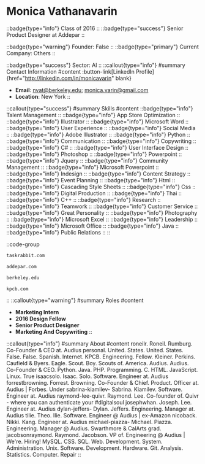 # Monica Vathanavarin
::badge{type="info"}
Class of 2016
::
::badge{type="success"}
Senior Product Designer at Addepar
::

::badge{type="warning"}
Founder: False
::
::badge{type="primary"}
Current Company: Others
::

::badge{type="success"}
Sector: AI
::
::callout{type="info"}
#summary
Contact Information
#content
:button-link[LinkedIn Profile]{href="http://linkedin.com/in/monicavarin" blank}
- **Email**: nvat@berkeley.edu; monica.varin@gmail.com
- **Location**: New York
::

::callout{type="success"}
#summary
Skills
#content
::badge{type="info"}
Talent Management
::
::badge{type="info"}
App Store Optimization
::
::badge{type="info"}
Illustrator
::
::badge{type="info"}
Microsoft Word
::
::badge{type="info"}
User Experience
::
::badge{type="info"}
Social Media
::
::badge{type="info"}
Adobe Illustrator
::
::badge{type="info"}
Python
::
::badge{type="info"}
Communication
::
::badge{type="info"}
Copywriting
::
::badge{type="info"}
C#
::
::badge{type="info"}
User Interface Design
::
::badge{type="info"}
Photoshop
::
::badge{type="info"}
Powerpoint
::
::badge{type="info"}
Jquery
::
::badge{type="info"}
Community Management
::
::badge{type="info"}
Microsoft Powerpoint
::
::badge{type="info"}
Indesign
::
::badge{type="info"}
Content Strategy
::
::badge{type="info"}
Event Planning
::
::badge{type="info"}
Html
::
::badge{type="info"}
Cascading Style Sheets
::
::badge{type="info"}
Css
::
::badge{type="info"}
Digital Production
::
::badge{type="info"}
Thai
::
::badge{type="info"}
C++
::
::badge{type="info"}
Research
::
::badge{type="info"}
Teamwork
::
::badge{type="info"}
Customer Service
::
::badge{type="info"}
Great Personality
::
::badge{type="info"}
Photography
::
::badge{type="info"}
Microsoft Excel
::
::badge{type="info"}
Leadership
::
::badge{type="info"}
Microsoft Office
::
::badge{type="info"}
Java
::
::badge{type="info"}
Public Relations
::
::

::code-group
```bash [TaskRabbit]
taskrabbit.com
```
```bash [Addepar]
addepar.com
```
```bash [UC Berkeley]
berkeley.edu
```
```bash [Kleiner Perkins Caufield & Byers]
kpcb.com
```
::
::callout{type="warning"}
#summary
Roles
#content
- **Marketing Intern**
- **2016 Design Fellow**
- **Senior Product Designer**
- **Marketing And Copywriting**
::

::callout{type="info"}
#summary
About
#content
roneilr. Roneil. Rumburg. Co-Founder & CEO at. Audius personal. United. States. United. States. False. False. Spanish. Internet. KPCB. Engineering. Fellow. Kleiner. Perkins. Caufield & Byers. Eagle. Scout. Boy. Scouts of. America. Audius. Audius. Co-Founder & CEO. Python. Java. PHP. Programming. C. HTML. JavaScript. Linux. True isaacsolo. Isaac. Solo. Software. Engineer at. Audius forrestbrowning. Forrest. Browning. Co-Founder & Chief. Product. Officer at. Audius | Forbes. Under sabrina-kiamilev- Sabrina. Kiamilev. Software. Engineer at. Audius raymond-lee-quivr. Raymond. Lee. Co-founder of. Quivr - where you can authenticate your #digitalsoul josephwhan. Joseph. Lee. Engineer at. Audius dylan-jeffers- Dylan. Jeffers. Engineering. Manager at. Audius tilie. Theo. Ilie. Software. Engineer @ Audius | ex-Amazon nicoback. Nikki. Kang. Engineer at. Audius michael-piazza- Michael. Piazza. Engineering. Manager @ Audius. Swarthmore & CalArts grad. jacobsonraymond. Raymond. Jacobson. VP of. Engineering @ Audius | We're. Hiring! MySQL. CSS. SQL. Web. Development. System. Administration. Unix. Software. Development. Hardware. Git. Analysis. Statistics. Computer. Repair
::
